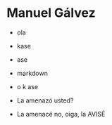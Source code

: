 # Manuel Gálvez
+ ola 
+ kase
+ ase
+ markdown
+ o k ase

+ La amenazó usted?
+ La amenacé no, oiga, la AVISÉ
